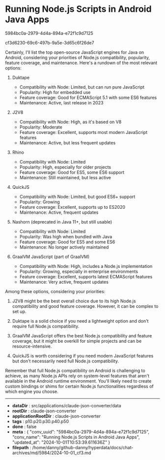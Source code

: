 # Running Node.js Scripts in Android Java Apps

5984bc0a-2979-4d4a-894a-e72f1c9d7125

cf3d6230-69c6-497b-9a5e-3d65c6f26de7

 Certainly, I'll list the top open-source JavaScript engines for Java on Android, considering your priorities of Node.js compatibility, popularity, feature coverage, and maintenance. Here's a rundown of the most relevant options:

1. Duktape
   - Compatibility with Node: Limited, but can run pure JavaScript
   - Popularity: High for embedded use
   - Feature coverage: Good for ECMAScript 5.1 with some ES6 features
   - Maintenance: Active, last release in 2023

2. J2V8
   - Compatibility with Node: High, as it's based on V8
   - Popularity: Moderate
   - Feature coverage: Excellent, supports most modern JavaScript features
   - Maintenance: Active, but less frequent updates

3. Rhino
   - Compatibility with Node: Limited
   - Popularity: High, especially for older projects
   - Feature coverage: Good for ES5, some ES6 support
   - Maintenance: Still maintained, but less active

4. QuickJS
   - Compatibility with Node: Limited, but good ES6+ support
   - Popularity: Growing
   - Feature coverage: Excellent, supports up to ES2020
   - Maintenance: Active, frequent updates

5. Nashorn (deprecated in Java 11+, but still usable)
   - Compatibility with Node: Limited
   - Popularity: Was high when bundled with Java
   - Feature coverage: Good for ES5 and some ES6
   - Maintenance: No longer actively maintained

6. GraalVM JavaScript (part of GraalVM)
   - Compatibility with Node: High, includes a Node.js implementation
   - Popularity: Growing, especially in enterprise environments
   - Feature coverage: Excellent, supports latest ECMAScript features
   - Maintenance: Very active, frequent updates

Among these options, considering your priorities:

1. J2V8 might be the best overall choice due to its high Node.js compatibility and good feature coverage. However, it can be complex to set up.

2. Duktape is a solid choice if you need a lightweight option and don't require full Node.js compatibility.

3. GraalVM JavaScript offers the best Node.js compatibility and feature coverage, but it might be overkill for simple projects and can be resource-intensive.

4. QuickJS is worth considering if you need modern JavaScript features but don't necessarily need full Node.js compatibility.

Remember that full Node.js compatibility on Android is challenging to achieve, as many Node.js APIs rely on system-level features that aren't available in the Android runtime environment. You'll likely need to create custom bindings or shims for certain Node.js functionalities regardless of which engine you choose.

---

* **dataDir** : src/applications/claude-json-converter/data
* **rootDir** : claude-json-converter
* **applicationRootDir** : claude-json-converter
* **tags** : p10.p20.p30.p40.p50
* **done** : false
* **meta** : {
  "conv_uuid": "5984bc0a-2979-4d4a-894a-e72f1c9d7125",
  "conv_name": "Running Node.js Scripts in Android Java Apps",
  "updated_at": "2024-10-01T10:53:39.611636Z"
}
* **filepath** : /home/danny/github-danny/hyperdata/docs/chat-archives/md/5984/2024-10-01_cf3.md